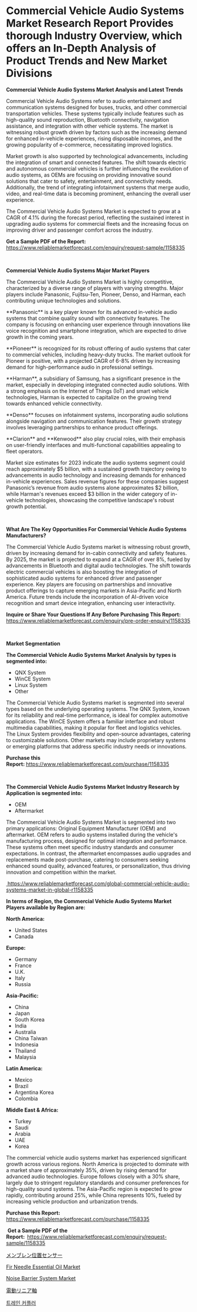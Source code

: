 <p><h1>Commercial Vehicle Audio Systems Market Research Report Provides thorough Industry Overview, which offers an In-Depth Analysis of Product Trends and New Market Divisions</h1></p><p><strong>Commercial Vehicle Audio Systems Market Analysis and Latest Trends</strong></p>
<p><p>Commercial Vehicle Audio Systems refer to audio entertainment and communication systems designed for buses, trucks, and other commercial transportation vehicles. These systems typically include features such as high-quality sound reproduction, Bluetooth connectivity, navigation assistance, and integration with other vehicle systems. The market is witnessing robust growth driven by factors such as the increasing demand for enhanced in-vehicle experiences, rising disposable incomes, and the growing popularity of e-commerce, necessitating improved logistics.</p><p>Market growth is also supported by technological advancements, including the integration of smart and connected features. The shift towards electric and autonomous commercial vehicles is further influencing the evolution of audio systems, as OEMs are focusing on providing innovative sound solutions that cater to safety, entertainment, and connectivity needs. Additionally, the trend of integrating infotainment systems that merge audio, video, and real-time data is becoming prominent, enhancing the overall user experience.</p><p>The Commercial Vehicle Audio Systems Market is expected to grow at a CAGR of 4.1% during the forecast period, reflecting the sustained interest in upgrading audio systems for commercial fleets and the increasing focus on improving driver and passenger comfort across the industry.</p></p>
<p><strong>Get a Sample PDF of the Report:&nbsp;</strong> <a href="https://www.reliablemarketforecast.com/enquiry/request-sample/1158335">https://www.reliablemarketforecast.com/enquiry/request-sample/1158335</a></p>
<p>&nbsp;</p>
<p><strong>Commercial Vehicle Audio Systems Major Market Players</strong></p>
<p><p>The Commercial Vehicle Audio Systems Market is highly competitive, characterized by a diverse range of players with varying strengths. Major players include Panasonic, Fujitsu-Ten, Pioneer, Denso, and Harman, each contributing unique technologies and solutions.</p><p>**Panasonic** is a key player known for its advanced in-vehicle audio systems that combine quality sound with connectivity features. The company is focusing on enhancing user experience through innovations like voice recognition and smartphone integration, which are expected to drive growth in the coming years.</p><p>**Pioneer** is recognized for its robust offering of audio systems that cater to commercial vehicles, including heavy-duty trucks. The market outlook for Pioneer is positive, with a projected CAGR of 6-8% driven by increasing demand for high-performance audio in professional settings.</p><p>**Harman**, a subsidiary of Samsung, has a significant presence in the market, especially in developing integrated connected audio solutions. With a strong emphasis on the Internet of Things (IoT) and smart vehicle technologies, Harman is expected to capitalize on the growing trend towards enhanced vehicle connectivity.</p><p>**Denso** focuses on infotainment systems, incorporating audio solutions alongside navigation and communication features. Their growth strategy involves leveraging partnerships to enhance product offerings.</p><p>**Clarion** and **Kenwood** also play crucial roles, with their emphasis on user-friendly interfaces and multi-functional capabilities appealing to fleet operators.</p><p>Market size estimates for 2023 indicate the audio systems segment could reach approximately $5 billion, with a sustained growth trajectory owing to advancements in audio technology and increasing demands for enhanced in-vehicle experiences. Sales revenue figures for these companies suggest Panasonic’s revenue from audio systems alone approximates $2 billion, while Harman's revenues exceed $3 billion in the wider category of in-vehicle technologies, showcasing the competitive landscape's robust growth potential.</p></p>
<p>&nbsp;</p>
<p><strong>What Are The Key Opportunities For Commercial Vehicle Audio Systems Manufacturers?</strong></p>
<p><p>The Commercial Vehicle Audio Systems market is witnessing robust growth, driven by increasing demand for in-cabin connectivity and safety features. By 2025, the market is projected to expand at a CAGR of over 8%, fueled by advancements in Bluetooth and digital audio technologies. The shift towards electric commercial vehicles is also boosting the integration of sophisticated audio systems for enhanced driver and passenger experience. Key players are focusing on partnerships and innovative product offerings to capture emerging markets in Asia-Pacific and North America. Future trends include the incorporation of AI-driven voice recognition and smart device integration, enhancing user interactivity.</p></p>
<p><strong>Inquire or Share Your Questions If Any Before Purchasing This Report:</strong> <a href="https://www.reliablemarketforecast.com/enquiry/pre-order-enquiry/1158335">https://www.reliablemarketforecast.com/enquiry/pre-order-enquiry/1158335</a></p>
<p>&nbsp;</p>
<p><strong>Market Segmentation</strong></p>
<p><strong>The Commercial Vehicle Audio Systems Market Analysis by types is segmented into:</strong></p>
<p><ul><li>QNX System</li><li>WinCE System</li><li>Linux System</li><li>Other</li></ul></p>
<p><p>The Commercial Vehicle Audio Systems market is segmented into several types based on the underlying operating systems. The QNX System, known for its reliability and real-time performance, is ideal for complex automotive applications. The WinCE System offers a familiar interface and robust multimedia capabilities, making it popular for fleet and logistics vehicles. The Linux System provides flexibility and open-source advantages, catering to customizable solutions. Other markets may include proprietary systems or emerging platforms that address specific industry needs or innovations.</p></p>
<p><strong>Purchase this Report:&nbsp;</strong><a href="https://www.reliablemarketforecast.com/purchase/1158335">https://www.reliablemarketforecast.com/purchase/1158335</a></p>
<p>&nbsp;</p>
<p><strong>The Commercial Vehicle Audio Systems Market Industry Research by Application is segmented into:</strong></p>
<p><ul><li>OEM</li><li>Aftermarket</li></ul></p>
<p><p>The Commercial Vehicle Audio Systems Market is segmented into two primary applications: Original Equipment Manufacturer (OEM) and aftermarket. OEM refers to audio systems installed during the vehicle's manufacturing process, designed for optimal integration and performance. These systems often meet specific industry standards and consumer expectations. In contrast, the aftermarket encompasses audio upgrades and replacements made post-purchase, catering to consumers seeking enhanced sound quality, advanced features, or personalization, thus driving innovation and competition within the market.</p></p>
<p><a href="https://www.reliablemarketforecast.com/global-commercial-vehicle-audio-systems-market-in-global-r1158335">&nbsp;https://www.reliablemarketforecast.com/global-commercial-vehicle-audio-systems-market-in-global-r1158335</a></p>
<p><strong>In terms of Region, the Commercial Vehicle Audio Systems Market Players available by Region are:</strong></p>
<p>
    <p> <strong> North America: </strong>
        <ul>
            <li>United States</li>
            <li>Canada</li>
        </ul>
        </p> 
    <p> <strong> Europe: </strong>
        <ul>
            <li>Germany</li>
            <li>France</li>
            <li>U.K.</li>
            <li>Italy</li>
            <li>Russia</li>
        </ul>
        </p> 
    <p> <strong> Asia-Pacific: </strong>
        <ul>
            <li>China</li>
            <li>Japan</li>
            <li>South Korea</li>
            <li>India</li>
            <li>Australia</li>
            <li>China Taiwan</li>
            <li>Indonesia</li>
            <li>Thailand</li>
            <li>Malaysia</li>
        </ul>
        </p> 
    <p> <strong> Latin America: </strong>
        <ul>
            <li>Mexico</li>
            <li>Brazil</li>
            <li>Argentina Korea</li>
            <li>Colombia</li>
        </ul>
        </p> 
    <p> <strong> Middle East & Africa: </strong>
        <ul>
            <li>Turkey</li>
            <li>Saudi</li>
            <li>Arabia</li>
            <li>UAE</li>
            <li>Korea</li>
        </ul>
    </p>
    </p>
<p><p>The commercial vehicle audio systems market has experienced significant growth across various regions. North America is projected to dominate with a market share of approximately 35%, driven by rising demand for advanced audio technologies. Europe follows closely with a 30% share, largely due to stringent regulatory standards and consumer preferences for high-quality sound systems. The Asia-Pacific region is expected to grow rapidly, contributing around 25%, while China represents 10%, fueled by increasing vehicle production and urbanization trends.</p></p>
<p><strong>Purchase this Report: </strong><a href="https://www.reliablemarketforecast.com/purchase/1158335">https://www.reliablemarketforecast.com/purchase/1158335</a></p>
<p>&nbsp;<strong>Get a Sample PDF of the Report:&nbsp;&nbsp;</strong><a href="https://www.reliablemarketforecast.com/enquiry/request-sample/1158335">https://www.reliablemarketforecast.com/enquiry/request-sample/1158335</a></p>
<p><strong></strong></p>
<p><p><a href="https://mercedesyzfi.medium.com/membrane-position-sensors-market-%E3%81%AF-%E3%82%B3%E3%82%B9%E3%83%88%E7%AE%A1%E7%90%86%E3%81%A8%E5%8A%B9%E7%8E%87%E5%90%91%E4%B8%8A%E3%82%92%E5%84%AA%E5%85%88%E3%81%97%E3%81%BE%E3%81%99-%E3%81%95%E3%82%89%E3%81%AB-%E5%A0%B1%E5%91%8A%E6%9B%B8%E3%81%AF%E5%B8%82%E5%A0%B4%E3%81%AE%E9%9C%80%E8%A6%81%E9%9D%A2%E3%81%A8%E4%BE%9B%E7%B5%A6%E9%9D%A2%E3%81%AE%E4%B8%A1%E6%96%B9%E3%82%92%E3%82%AB%E3%83%90%E3%83%BC%E3%81%97%E3%81%A6%E3%81%84%E3%81%BE%E3%81%99-membrane-5aadc377ac7c">メンブレン位置センサー</a></p><p><a href="https://issuu.com/reportprime-2/docs/fir-needle-essential-oil-market-siz_844303689e83db">Fir Needle Essential Oil Market</a></p><p><a href="https://github.com/BryceTownsendr/Market-Research-Report-List-6/blob/main/noise-barrier-system-market.md">Noise Barrier System Market</a></p><p><a href="https://mercedesyzfi.medium.com/%E3%82%B0%E3%83%AD%E3%83%BC%E3%83%90%E3%83%AB%E9%9B%BB%E5%8B%95%E3%83%AA%E3%83%8B%E3%82%A2%E8%BB%B8%E5%B8%82%E5%A0%B4%E3%81%AE%E6%A9%9F%E4%BC%9A%E3%81%A8%E5%B8%82%E5%A0%B4%E3%81%AE%E8%AA%B2%E9%A1%8C-2024%E5%B9%B4-2031%E5%B9%B4-96f7c09993e6">電動リニア軸</a></p><p><a href="https://medium.com/@zolajenkins98/%EC%84%B8%EA%B3%84-train-coupler-market-%EC%9D%80-2024%EC%97%90%EC%84%9C-2031%EB%A1%9C-%EC%97%B0%ED%8F%89%EA%B7%A0-%EC%A6%9D%EA%B0%80%EC%9C%A8%EC%9D%84-%EB%B3%B4%EC%9D%BC-%EA%B2%83%EC%9C%BC%EB%A1%9C-%EC%98%88%EC%83%81%EB%90%A9%EB%8B%88%EB%8B%A4-dbdadd56c8c7">트레인 커플러</a></p></p>